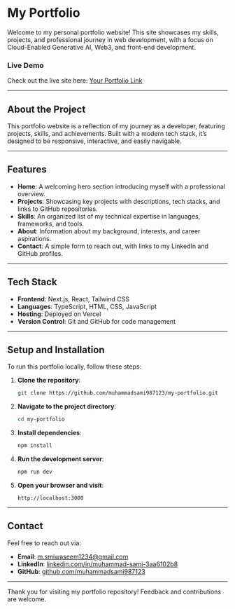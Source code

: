 

# My Portfolio

Welcome to my personal portfolio website! This site showcases my skills, projects, and professional journey in web development, with a focus on Cloud-Enabled Generative AI, Web3, and front-end development. 

### Live Demo
Check out the live site here: [Your Portfolio Link](https://yourportfoliolink.com)

---

## About the Project

This portfolio website is a reflection of my journey as a developer, featuring projects, skills, and achievements. Built with a modern tech stack, it’s designed to be responsive, interactive, and easily navigable. 

---

## Features

- **Home**: A welcoming hero section introducing myself with a professional overview.
- **Projects**: Showcasing key projects with descriptions, tech stacks, and links to GitHub repositories.
- **Skills**: An organized list of my technical expertise in languages, frameworks, and tools.
- **About**: Information about my background, interests, and career aspirations.
- **Contact**: A simple form to reach out, with links to my LinkedIn and GitHub profiles.

---

## Tech Stack

- **Frontend**: Next.js, React, Tailwind CSS
- **Languages**: TypeScript, HTML, CSS, JavaScript
- **Hosting**: Deployed on Vercel
- **Version Control**: Git and GitHub for code management

---

## Setup and Installation

To run this portfolio locally, follow these steps:

1. **Clone the repository**:
    ```bash
    git clone https://github.com/muhammadsami987123/my-portfolio.git
    ```

2. **Navigate to the project directory**:
    ```bash
    cd my-portfolio
    ```

3. **Install dependencies**:
    ```bash
    npm install
    ```

4. **Run the development server**:
    ```bash
    npm run dev
    ```

5. **Open your browser and visit**:
    ```
    http://localhost:3000
    ```

---

## Contact

Feel free to reach out via:
- **Email**: [m.smiwaseem1234@gmail.com](mailto:m.smiwaseem1234@gmail.com)
- **LinkedIn**: [linkedin.com/in/muhammad-sami-3aa6102b8](https://www.linkedin.com/in/muhammad-sami-3aa6102b8/)
- **GitHub**: [github.com/muhammadsami987123](https://github.com/muhammadsami987123)

---

Thank you for visiting my portfolio repository! Feedback and contributions are welcome.
